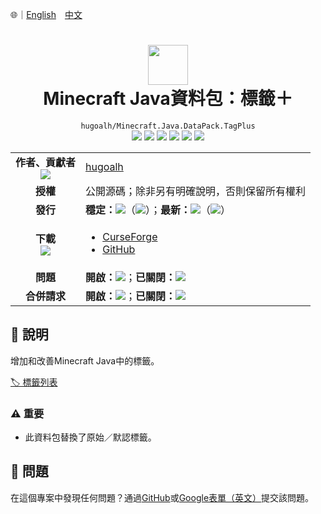 🌐｜[English](./README.md)　[中文](./README.zh-hant.md)

# <div align="center"><img src="https://i.imgur.com/s4ms8Qv.png" height="64px" /><br />Minecraft Java資料包：標籤＋</div>

<div align="center">
  <code>hugoalh/Minecraft.Java.DataPack.TagPlus</code><br />
  <img src="https://img.shields.io/github/languages/count/hugoalh/Minecraft.Java.DataPack.TagPlus?style=flat-square&logo=github" />
  <img src="https://img.shields.io/github/languages/top/hugoalh/Minecraft.Java.DataPack.TagPlus?style=flat-square&logo=github" />
  <img src="https://img.shields.io/github/repo-size/hugoalh/Minecraft.Java.DataPack.TagPlus?style=flat-square&logo=github" />
  <img src="https://img.shields.io/github/watchers/hugoalh/Minecraft.Java.DataPack.TagPlus?style=flat-square&logo=github" />
  <img src="https://img.shields.io/github/stars/hugoalh/Minecraft.Java.DataPack.TagPlus?style=flat-square&logo=github" />
  <img src="https://img.shields.io/github/forks/hugoalh/Minecraft.Java.DataPack.TagPlus?style=flat-square&logo=github" />
</div>

<table>
  <tr>
    <td align="center">
      <b>作者、貢獻者</b><br />
      <img src="https://img.shields.io/github/contributors/hugoalh/Minecraft.Java.DataPack.TagPlus?style=flat-square&color=000000&label=%20" />
    </td>
    <td><a href="https://github.com/hugoalh">hugoalh</a></td>
  </tr>
  <tr>
    <td align="center"><b>授權</b></td>
    <td>公開源碼；除非另有明確說明，否則保留所有權利</td>
  </tr>
  <tr>
    <td align="center"><b>發行</b></td>
    <td>
      <b>穩定：</b><img src="https://img.shields.io/github/release/hugoalh/Minecraft.Java.DataPack.TagPlus?style=flat-square&color=000000&label=%20" />（<img src="https://img.shields.io/github/release-date/hugoalh/Minecraft.Java.DataPack.TagPlus?style=flat-square&color=000000&label=%20" />）；<b>最新：</b><img src="https://img.shields.io/github/release/hugoalh/Minecraft.Java.DataPack.TagPlus?include_prereleases&style=flat-square&color=000000&label=%20" />（<img src="https://img.shields.io/github/release-date-pre/hugoalh/Minecraft.Java.DataPack.TagPlus?style=flat-square&color=000000&label=%20" />）
    </td>
  </tr>
  <tr>
    <td align="center">
      <b>下載</b><br />
      <img src="https://img.shields.io/github/downloads/hugoalh/Minecraft.Java.DataPack.TagPlus/total?style=flat-square&color=000000&label=%20" />
    </td>
    <td><ul>
      <li><a href="https://www.curseforge.com/minecraft/customization/tagplus">CurseForge</a></li>
      <li><a href="https://github.com/hugoalh/Minecraft.Java.DataPack.TagPlus/releases">GitHub</a></li>
    </ul></td>
  </tr>
  <tr>
    <td align="center"><b>問題</b></td>
    <td>
      <b>開啟：</b><img src="https://img.shields.io/github/issues-raw/hugoalh/Minecraft.Java.DataPack.TagPlus?style=flat-square&color=000000&label=%20" />；<b>已關閉：</b><img src="https://img.shields.io/github/issues-closed-raw/hugoalh/Minecraft.Java.DataPack.TagPlus?style=flat-square&color=000000&label=%20" />
    </td>
  </tr>
  <tr>
    <td align="center"><b>合併請求</b></td>
    <td>
      <b>開啟：</b><img src="https://img.shields.io/github/issues-pr-raw/hugoalh/Minecraft.Java.DataPack.TagPlus?style=flat-square&color=000000&label=%20" />；<b>已關閉：</b><img src="https://img.shields.io/github/issues-pr-closed-raw/hugoalh/Minecraft.Java.DataPack.TagPlus?style=flat-square&color=000000&label=%20" />
    </td>
  </tr>
</table>

## 📜 說明

增加和改善Minecraft Java中的標籤。

[🏷 標籤列表](https://github.com/hugoalh/Minecraft.Java.DataPack.TagPlus/wiki)

### ⚠ 重要

- 此資料包替換了原始／默認標籤。

## 🐛 問題

在這個專案中發現任何問題？通過[GitHub](https://github.com/hugoalh/Minecraft.Java.DataPack.TagPlus/issues)或[Google表單（英文）](https://docs.google.com/forms/d/e/1FAIpQLSf7THj4zWMeT5vC4Hs3dx9nZLzUy0Tn7bS3unExHTw13g0ZuA/viewform?usp=sf_link)提交該問題。
